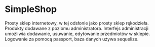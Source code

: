 # SimpleShop
Prosty sklep internetowy, w tej odsłonie jako prosty sklep rękodzieła. Produkty dodawane z poziomu administratora.
Interfejs administracji umożliwia dodawanie, usuwanie, edytowanie przedmiotów w sklepie.
Logowanie za pomocą passport, baza danych używa sequelize.
